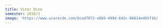 ```yaml
---
title: Vitor Dino
semester: 2018/1
image: 'https://www.ucarecdn.com/6cad7072-e8b9-499d-842c-86614e4b5f16/'
---
```


